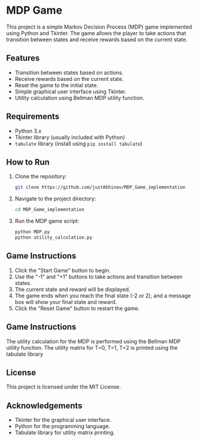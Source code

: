 # MDP Game

This project is a simple Markov Decision Process (MDP) game implemented using Python and Tkinter. The game allows the player to take actions that transition between states and receive rewards based on the current state.

## Features

- Transition between states based on actions.
- Receive rewards based on the current state.
- Reset the game to the initial state.
- Simple graphical user interface using Tkinter.
- Utility calculation using Bellman MDP utility function.

## Requirements

- Python 3.x
- Tkinter library (usually included with Python)
- `tabulate` library (install using `pip install tabulate`)

## How to Run

1. Clone the repository:
   ```sh
   git clone https://github.com/justAbhinav/MDP_Game_implementation
   ```
2. Navigate to the project directory:
   ```sh
   cd MDP_Game_implementation
   ```
3. Run the MDP game script:
   ```sh
   python MDP.py
   python utility_calculation.py
   ```

## Game Instructions

1. Click the "Start Game" button to begin.
2. Use the "-1" and "+1" buttons to take actions and transition between states.
3. The current state and reward will be displayed.
4. The game ends when you reach the final state (-2 or 2), and a message box will show your final state and reward.
5. Click the "Reset Game" button to restart the game.

## Game Instructions

The utility calculation for the MDP is performed using the Bellman MDP utility function. The utility matrix for T=0, T=1, T=2 is printed using the tabulate library

## License

This project is licensed under the MIT License.

## Acknowledgements

- Tkinter for the graphical user interface.
- Python for the programming language.
- Tabulate library for utility matrix printing.
